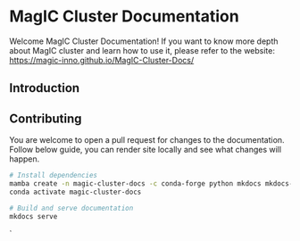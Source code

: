 # MagIC Cluster Documentation


Welcome MagIC Cluster Documentation!
If you want to know more depth about MagIC cluster and learn how to use it,
please refer to the website: https://magic-inno.github.io/MagIC-Cluster-Docs/


## Introduction


## Contributing

You are welcome to open a pull request for changes to the documentation.
Follow below guide, you can render site locally and see what changes will happen.

```bash
# Install dependencies
mamba create -n magic-cluster-docs -c conda-forge python mkdocs mkdocs-material
conda activate magic-cluster-docs

# Build and serve documentation
mkdocs serve
```

`
